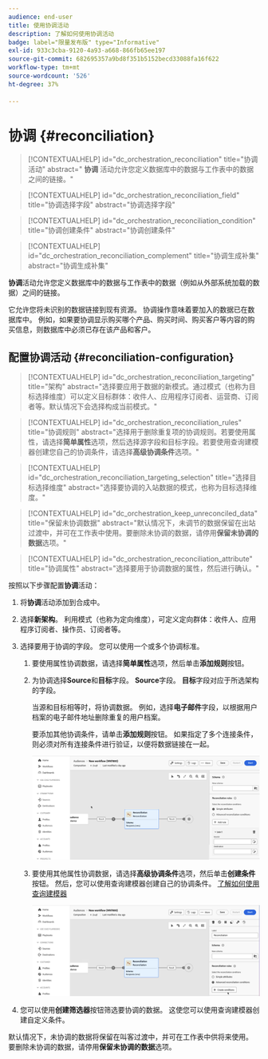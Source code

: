 ```yaml
---
audience: end-user
title: 使用协调活动
description: 了解如何使用协调活动
badge: label="限量发布版" type="Informative"
exl-id: 933c3cba-9120-4a93-a668-866fb65ee197
source-git-commit: 682695357a9bd8f351b5152becd33088fa16f622
workflow-type: tm+mt
source-wordcount: '526'
ht-degree: 37%

---
```


# 协调 {#reconciliation}

>[!CONTEXTUALHELP]
>id="dc_orchestration_reconciliation"
>title="协调活动"
>abstract=" **协调** 活动允许您定义数据库中的数据与工作表中的数据之间的链接。"

>[!CONTEXTUALHELP]
>id="dc_orchestration_reconciliation_field"
>title="协调选择字段"
>abstract="协调选择字段"

>[!CONTEXTUALHELP]
>id="dc_orchestration_reconciliation_condition"
>title="协调创建条件"
>abstract="协调创建条件"

>[!CONTEXTUALHELP]
>id="dc_orchestration_reconciliation_complement"
>title="协调生成补集"
>abstract="协调生成补集"

**协调**&#x200B;活动允许您定义数据库中的数据与工作表中的数据（例如从外部系统加载的数据）之间的链接。

<!--For example, the **Reconciliation** activity can be placed after a **Load file** activity to import non-standard data into the database. In this case, the **Reconciliation** activity lets you define the link between the data in the Adobe Campaign database and the data in the work table.-->

它允许您将未识别的数据链接到现有资源。 协调操作意味着要加入的数据已在数据库中。 例如，如果要协调显示购买哪个产品、购买时间、购买客户等内容的购买信息，则数据库中必须已存在该产品和客户。

## 配置协调活动 {#reconciliation-configuration}

>[!CONTEXTUALHELP]
>id="dc_orchestration_reconciliation_targeting"
>title="架构"
>abstract="选择要应用于数据的新模式。通过模式（也称为目标选择维度）可以定义目标群体：收件人、应用程序订阅者、运营商、订阅者等。默认情况下会选择构成当前模式。"

>[!CONTEXTUALHELP]
>id="dc_orchestration_reconciliation_rules"
>title="协调规则"
>abstract="选择用于删除重复项的协调规则。若要使用属性，请选择&#x200B;**简单属性**&#x200B;选项，然后选择源字段和目标字段。若要使用查询建模器创建您自己的协调条件，请选择&#x200B;**高级协调条件**&#x200B;选项。"

>[!CONTEXTUALHELP]
>id="dc_orchestration_reconciliation_targeting_selection"
>title="选择目标选择维度"
>abstract="选择要协调的入站数据的模式，也称为目标选择维度。"

>[!CONTEXTUALHELP]
>id="dc_orchestration_keep_unreconciled_data"
>title="保留未协调数据"
>abstract="默认情况下，未调节的数据保留在出站过渡中，并可在工作表中使用。要删除未协调的数据，请停用&#x200B;**保留未协调的数据**&#x200B;选项。"

>[!CONTEXTUALHELP]
>id="dc_orchestration_reconciliation_attribute"
>title="协调属性"
>abstract="选择要用于协调数据的属性，然后进行确认。"

按照以下步骤配置&#x200B;**协调**&#x200B;活动：

1. 将&#x200B;**协调**&#x200B;活动添加到合成中。

1. 选择&#x200B;**新架构**。 利用模式（也称为定向维度），可定义定向群体：收件人、应用程序订阅者、操作员、订阅者等。

1. 选择要用于协调的字段。 您可以使用一个或多个协调标准。

   1. 要使用属性协调数据，请选择&#x200B;**简单属性**&#x200B;选项，然后单击&#x200B;**添加规则**&#x200B;按钮。
   1. 为协调选择&#x200B;**Source**&#x200B;和&#x200B;**目标**&#x200B;字段。 **Source**&#x200B;字段。 **目标**&#x200B;字段对应于所选架构的字段。

      当源和目标相等时，将协调数据。 例如，选择&#x200B;**电子邮件**&#x200B;字段，以根据用户档案的电子邮件地址删除重复的用户档案。

      要添加其他协调条件，请单击&#x200B;**添加规则**&#x200B;按钮。 如果指定了多个连接条件，则必须对所有连接条件进行验证，以便将数据链接在一起。

      ![](../assets/reconciliation-rules.png)

   1. 要使用其他属性协调数据，请选择&#x200B;**高级协调条件**&#x200B;选项，然后单击&#x200B;**创建条件**&#x200B;按钮。 然后，您可以使用查询建模器创建自己的协调条件。 [了解如何使用查询建模器](../../query/query-modeler-overview.md)

      ![](../assets/reconciliation-advanced.png)

1. 您可以使用&#x200B;**创建筛选器**&#x200B;按钮筛选要协调的数据。 这使您可以使用查询建模器创建自定义条件。

默认情况下，未协调的数据将保留在叫客过渡中，并可在工作表中供将来使用。 要删除未协调的数据，请停用&#x200B;**保留未协调的数据**&#x200B;选项。

<!--
## Example {#reconciliation-example}

The following example demonstrates a workflow that creates an audience of profiles directly from an imported file containing new clients. It is made up of the following activities:

The workflow is designed as follows:

![](../assets/workflow-reconciliation-sample-1.0.png)

 
It is built with the following activities:

* A [Load file](load-file.md) activity uploads a file containing profiles data that were extracted from an external tool.

    For example:

    ```
    lastname;firstname;email;birthdate;
    JACKMAN;Megan;megan.jackman@testmail.com;07/08/1975;
    PHILLIPS;Edward;phillips@testmail.com;09/03/1986;
    WEAVER;Justin;justin_w@testmail.com;11/15/1990;
    MARTIN;Babe;babeth_martin@testmail.net;11/25/1964;
    REESE;Richard;rreese@testmail.com;02/08/1987;
    ```

* A **Reconciliation** activity which identifies the incoming data as profiles, by using the **email** and **Date of birth** fields as reconciliation criteria.

    ![](../assets/workflow-reconciliation-sample-1.1.png)

* A [Save audience](save-audience.md) activity to create a new audience based on these updates. You can also replace the **Save audience** activity by an **End** activity if no specific audience needs to be created or updated. Recipient profiles are updated in any case when you run the workflow.


## Compatibility {#reconciliation-compat}

The **Reconciliation** activity does not exist in the Client console. All **Enrichments** activities created in the Client console with the reconciliation options enabled are displayed as **Reconciliation** activities in Campaign Web user interface.
-->
